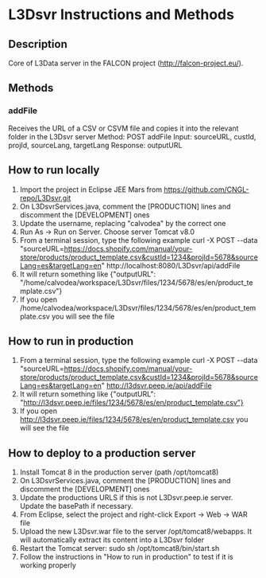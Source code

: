 # L3Dsvr Instructions and Methods

## Description
Core of L3Data server in the FALCON project (http://falcon-project.eu/). 

## Methods

### addFile
Receives the URL of a CSV or CSVM file and copies it into the relevant folder in the L3Dsvr server
Method: POST addFile
Input: sourceURL, custId, projId, sourceLang, targetLang
Response: outputURL


## How to run locally
1. Import the project in Eclipse JEE Mars from https://github.com/CNGL-repo/L3Dsvr.git
2. On L3DsvrServices.java, comment the [PRODUCTION] lines and discomment the [DEVELOPMENT] ones
3. Update the username, replacing "calvodea" by the correct one
4. Run As -> Run on Server. Choose server Tomcat v8.0
5. From a terminal session, type the following example
   curl -X POST --data "sourceURL=https://docs.shopify.com/manual/your-store/products/product_template.csv&custId=1234&projId=5678&sourceLang=es&targetLang=en" http://localhost:8080/L3Dsvr/api/addFile
6. It will return something like {"outputURL": "/home/calvodea/workspace/L3Dsvr/files/1234/5678/es/en/product_template.csv"}
7. If you open /home/calvodea/workspace/L3Dsvr/files/1234/5678/es/en/product_template.csv you will see the file

## How to run in production
1. From a terminal session, type the following example
   curl -X POST --data "sourceURL=https://docs.shopify.com/manual/your-store/products/product_template.csv&custId=1234&projId=5678&sourceLang=es&targetLang=en" http://l3dsvr.peep.ie/api/addFile
2. It will return something like {"outputURL": "http://l3dsvr.peep.ie/files/1234/5678/es/en/product_template.csv"}
3. If you open http://l3dsvr.peep.ie/files/1234/5678/es/en/product_template.csv you will see the file

## How to deploy to a production server
1. Install Tomcat 8 in the production server (path /opt/tomcat8)
2. On L3DsvrServices.java, comment the [PRODUCTION] lines and discomment the [DEVELOPMENT] ones
3. Update the productions URLS if this is not L3Dsvr.peep.ie server. Update the basePath if necessary.
4. From Eclipse, select the project and right-click Export -> Web -> WAR file
5. Upload the new L3Dsvr.war file to the server /opt/tomcat8/webapps. It will automatically extract its content into a L3Dsvr folder
6. Restart the Tomcat server: sudo sh /opt/tomcat8/bin/start.sh
7. Follow the instructions in "How to run in production" to test if it is working properly